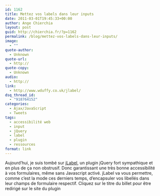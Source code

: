 ```yaml
---
id: 1162
title: Mettez vos labels dans leur inputs
date: 2011-03-01T19:45:33+00:00
author: Ange Chierchia
layout: post
guid: http://chierchia.fr/?p=1162
permalink: /blog/mettez-vos-labels-dans-leur-inputs/
image:
  - ""
quote-author:
  - Unknown
quote-url:
  - http://
quote-copy:
  - Unknown
audio:
  - http://
link:
  - http://www.wduffy.co.uk/jlabel/
dsq_thread_id:
  - "918764152"
categories:
  - Ajax/JavaScript
  - Tweets
tags:
  - accessibilité web
  - input
  - jQuery
  - label
  - plugin
  - ressources
format: link
---
```

Aujourd&rsquo;hui, je suis tombé sur <a href="http://www.wduffy.co.uk/jlabel/" target="_blank">jLabel</a>, un plugin jQuery fort sympathique et en plus de ça non obstrusif. Donc garantissant une très bonne accessibilité à vos formulaires, même sans Javascript activé. jLabel va vous permettre, comme c&rsquo;est la mode ces derniers temps, d&rsquo;encapsuler vos libellés dans leur champs de formulaire respectif. Cliquez sur le titre du billet pour être redirigé sur le site du plugin